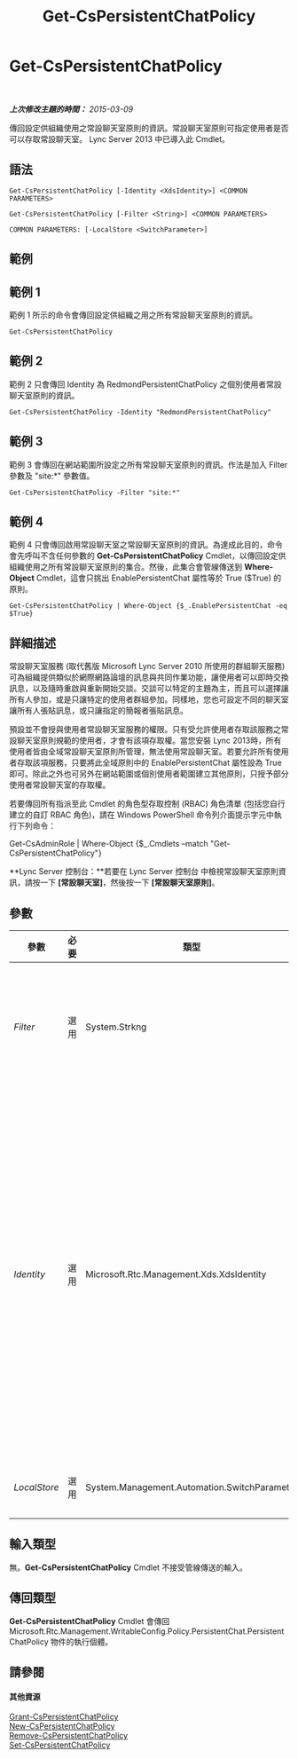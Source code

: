 ﻿---
title: Get-CsPersistentChatPolicy
TOCTitle: Get-CsPersistentChatPolicy
ms:assetid: 0f33d177-dec6-44a3-a9ef-dd39029a4ddd
ms:mtpsurl: https://technet.microsoft.com/zh-tw/library/JJ204673(v=OCS.15)
ms:contentKeyID: 49290100
ms.date: 08/10/2015
mtps_version: v=OCS.15
ms.translationtype: HT
---

# Get-CsPersistentChatPolicy

 

_**上次修改主題的時間：** 2015-03-09_

傳回設定供組織使用之常設聊天室原則的資訊。常設聊天室原則可指定使用者是否可以存取常設聊天室。 Lync Server 2013 中已導入此 Cmdlet。

## 語法

    Get-CsPersistentChatPolicy [-Identity <XdsIdentity>] <COMMON PARAMETERS>

    Get-CsPersistentChatPolicy [-Filter <String>] <COMMON PARAMETERS>

    COMMON PARAMETERS: [-LocalStore <SwitchParameter>]

## 範例

## 範例 1

範例 1 所示的命令會傳回設定供組織之用之所有常設聊天室原則的資訊。

    Get-CsPersistentChatPolicy

## 範例 2

範例 2 只會傳回 Identity 為 RedmondPersistentChatPolicy 之個別使用者常設聊天室原則的資訊。

    Get-CsPersistentChatPolicy -Identity "RedmondPersistentChatPolicy"

## 範例 3

範例 3 會傳回在網站範圍所設定之所有常設聊天室原則的資訊。作法是加入 Filter 參數及 "site:\*" 參數值。

    Get-CsPersistentChatPolicy -Filter "site:*"

## 範例 4

範例 4 只會傳回啟用常設聊天室之常設聊天室原則的資訊。為達成此目的，命令會先呼叫不含任何參數的 **Get-CsPersistentChatPolicy** Cmdlet，以傳回設定供組織使用之所有常設聊天室原則的集合。然後，此集合會管線傳送到 **Where-Object** Cmdlet，這會只挑出 EnablePersistentChat 屬性等於 True ($True) 的原則。

    Get-CsPersistentChatPolicy | Where-Object {$_.EnablePersistentChat -eq $True}

## 詳細描述

常設聊天室服務 (取代舊版 Microsoft Lync Server 2010 所使用的群組聊天服務) 可為組織提供類似於網際網路論壇的訊息與共同作業功能，讓使用者可以即時交換訊息，以及隨時重啟與重新開始交談。交談可以特定的主題為主，而且可以選擇讓所有人參加，或是只讓特定的使用者群組參加。同樣地，您也可設定不同的聊天室讓所有人張貼訊息，或只讓指定的簡報者張貼訊息。

預設並不會授與使用者常設聊天室服務的權限。只有受允許使用者存取該服務之常設聊天室原則規範的使用者，才會有該項存取權。當您安裝 Lync 2013時，所有使用者皆由全域常設聊天室原則所管理，無法使用常設聊天室。若要允許所有使用者存取該項服務，只要將此全域原則中的 EnablePersistentChat 屬性設為 True 即可。除此之外也可另外在網站範圍或個別使用者範圍建立其他原則，只授予部分使用者常設聊天室的存取權。

若要傳回所有指派至此 Cmdlet 的角色型存取控制 (RBAC) 角色清單 (包括您自行建立的自訂 RBAC 角色)，請在 Windows PowerShell 命令列介面提示字元中執行下列命令：

Get-CsAdminRole | Where-Object {$\_.Cmdlets –match "Get-CsPersistentChatPolicy"}

**Lync Server 控制台：**若要在 Lync Server 控制台 中檢視常設聊天室原則資訊，請按一下 **\[常設聊天室\]**，然後按一下 **\[常設聊天室原則\]**。

## 參數


<table>
<colgroup>
<col style="width: 25%" />
<col style="width: 25%" />
<col style="width: 25%" />
<col style="width: 25%" />
</colgroup>
<thead>
<tr class="header">
<th>參數</th>
<th>必要</th>
<th>類型</th>
<th>說明</th>
</tr>
</thead>
<tbody>
<tr class="odd">
<td><p><em>Filter</em></p></td>
<td><p>選用</p></td>
<td><p>System.Strkng</p></td>
<td><p>可讓您在搜尋常設聊天室原則時使用萬用字元。例如，若要尋找在網站範圍所設定的所有原則，請使用下列語法：</p>
<p>-Filter &quot;site:*&quot;</p>
<p>請勿在同一個命令中同時使用 Filter 參數和 Identity 參數。</p></td>
</tr>
<tr class="even">
<td><p><em>Identity</em></p></td>
<td><p>選用</p></td>
<td><p>Microsoft.Rtc.Management.Xds.XdsIdentity</p></td>
<td><p>建立原則時指派給原則的唯一識別碼。常設聊天室原則可以就全域、網站或個別使用者範圍進行指派。若要參照全域執行個體，請使用下列語法：</p>
<p>-Identity global</p>
<p>若要參照網站範圍的原則，請使用下列語法：</p>
<p>-Identity site:Redmond</p>
<p>若要參照個別使用者範圍的原則，請使用類似下列的語法：</p>
<p>-Identity RedmondPersistentChatPolicy</p>
<p>Identity 參數不能使用萬用字元，例如星號 (*)。若要以萬用字元搜尋原則，請改用 Filter 參數。</p>
<p>若未指定 Identity 或 Filter 參數， <strong>Get-CsPersistentChatPolicy</strong> Cmdlet 會傳回設定供組織之用之所有常設聊天室原則的資訊。</p></td>
</tr>
<tr class="odd">
<td><p><em>LocalStore</em></p></td>
<td><p>選用</p></td>
<td><p>System.Management.Automation.SwitchParameter</p></td>
<td><p>從中央管理存放區的本機複本擷取常設聊天室原則資料，而不從中央管理存放區擷取。</p></td>
</tr>
</tbody>
</table>


## 輸入類型

無。**Get-CsPersistentChatPolicy** Cmdlet 不接受管線傳送的輸入。

## 傳回類型

**Get-CsPersistentChatPolicy** Cmdlet 會傳回 Microsoft.Rtc.Management.WritableConfig.Policy.PersistentChat.PersistentChatPolicy 物件的執行個體。

## 請參閱

#### 其他資源

[Grant-CsPersistentChatPolicy](grant-cspersistentchatpolicy.md)  
[New-CsPersistentChatPolicy](new-cspersistentchatpolicy.md)  
[Remove-CsPersistentChatPolicy](remove-cspersistentchatpolicy.md)  
[Set-CsPersistentChatPolicy](set-cspersistentchatpolicy.md)

